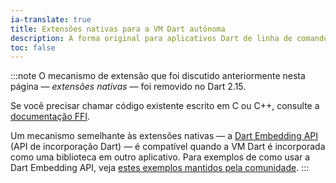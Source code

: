 ```yaml
---
ia-translate: true
title: Extensões nativas para a VM Dart autônoma
description: A forma original para aplicativos Dart de linha de comando chamarem funções C/C++.
toc: false
---
```


:::note
O mecanismo de extensão que foi discutido anteriormente
nesta página — _extensões nativas_ — foi removido no Dart 2.15.

Se você precisar chamar código existente escrito em C ou C++, consulte a
[documentação FFI](/server/c-interop).

Um mecanismo semelhante às
extensões nativas — a [Dart Embedding API][`include/dart_api.h`] (API de incorporação Dart) — é
compatível quando a VM Dart é
incorporada como uma biblioteca em outro aplicativo.
Para exemplos de como usar a Dart Embedding API, veja
[estes exemplos mantidos pela comunidade][examples].
:::

[`include/dart_api.h`]: {{site.repo.dart.sdk}}/blob/main/runtime/include/dart_api.h
[examples]: https://github.com/fuzzybinary/dart_shared_libray
